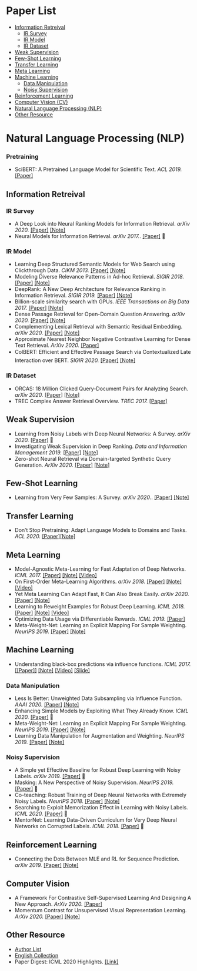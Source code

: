 # Paper List

- [Information Retreival](#information-retreival)
  - [IR Survey](#ir-survey)
  - [IR Model](#ir-model)
  - [IR Dataset](#ir-dataset)
- [Weak Supervision](#weak-supervision)
- [Few-Shot Learning](#few-shot-learning)
- [Transfer Learning](#transfer-learning)
- [Meta Learning](#meta-learning)
- [Machine Learning](#machine-learning)
  - [Data Manipulation](#data-manipulation)
  - [Noisy Supervision](#noisy-supervision)
- [Reinforcement Learning](#reinforcement-learning)
- [Computer Vision (CV)](#computer-vision)
- [Natural Language Processing (NLP)](#natural-language-processing)
- [Other Resource](#other-resource)

# Natural Language Processing (NLP)

### Pretraining

- SciBERT: A Pretrained Language Model for Scientific Text. *ACL 2019.* [[Paper]](https://arxiv.org/pdf/1903.10676.pdf)


## Information Retreival

### IR Survey

- A Deep Look into Neural Ranking Models for Information Retrieval. *arXiv 2020.* [[Paper]](https://arxiv.org/pdf/1903.06902.pdf) [[Note]](./PaperNote/2020_0911_0917.md)
- Neural Models for Information Retrieval. *arXiv 2017.*. [[Paper]](https://arxiv.org/pdf/1705.01509.pdf) 🤔

### IR Model

- Learning Deep Structured Semantic Models for Web Search using Clickthrough Data. *CIKM 2013.* [[Paper]](https://www.microsoft.com/en-us/research/wp-content/uploads/2016/02/cikm2013_DSSM_fullversion.pdf) [[Note]](./PaperNote/2020_0918_0924.md)
- Modeling Diverse Relevance Patterns in Ad-hoc Retrieval. *SIGIR 2018.* [[Paper]](https://arxiv.org/pdf/1805.05737.pdf) [[Note]](./PaperNote/2020_0918_0924.md)
- DeepRank: A New Deep Architecture for Relevance Ranking in Information Retrieval. *SIGIR 2019.* [[Paper]](https://arxiv.org/pdf/1710.05649.pdf) [[Note]](./PaperNote/2020_0918_0924.md)
- Billion-scale similarity search with GPUs. *IEEE Transactions on Big Data 2017.* [[Paper]](https://arxiv.org/pdf/1702.08734.pdf) [[Note]](./PaperNote/2020_0831_0906.md)
- Dense Passage Retrieval for Open-Domain Question Answering. *arXiv 2020.* [[Paper]](https://arxiv.org/pdf/2004.04906.pdf) [[Note]](./PaperNote/2020_0831_0906.md)
- Complementing Lexical Retrieval with Semantic Residual Embedding. *arXiv 2020.* [[Paper]](https://arxiv.org/pdf/2004.13969.pdf) [[Note]](./PaperNote/2020_0831_0906.md)
- Approximate Nearest Neighbor Negative Contrastive Learning for Dense Text Retrieval. *ArXiv 2020.* [[Paper]](https://arxiv.org/pdf/2007.00808.pdf)
- ColBERT: Efficient and Effective Passage Search via Contextualized Late Interaction over BERT. *SIGIR 2020.* [[Paper]](https://arxiv.org/pdf/2004.12832.pdf) [[Note]](./PaperNote/2020_1008_1015.md)

### IR Dataset

- ORCAS: 18 Million Clicked Query-Document Pairs for Analyzing Search. *arXiv 2020.*  [[Paper]](https://arxiv.org/pdf/2006.05324.pdf) [[Note]](./PaperNote/2020_0831_0906.md)
- TREC Complex Answer Retrieval Overview. *TREC 2017.* [[Paper]](https://trec.nist.gov/pubs/trec26/papers/Overview-CAR.pdf)


## Weak Supervision

- Learning from Noisy Labels with Deep Neural Networks: A Survey. *arXiv 2020.* [[Paper]](https://arxiv.org/pdf/2007.08199.pdf) 🤔
- Investigating Weak Supervision in Deep Ranking. *Data and Information Management 2019.* [[Paper]](https://content.sciendo.com/configurable/contentpage/journals$002fdim$002f3$002f3$002farticle-p155.xml) [[Note]](./PaperNote/2020_0911_0917.md)
- Zero-shot Neural Retrieval via Domain-targeted Synthetic Query Generation. *ArXiv 2020.* [[Paper]](https://arxiv.org/pdf/2004.14503.pdf) [[Note]](./PaperNote/2020_0925_0930.md)


## Few-Shot Learning

- Learning from Very Few Samples: A Survey. *arXiv 2020.*. [[Paper]](https://arxiv.org/pdf/2009.02653.pdf) [[Note]](./PaperNote/2020_0911_0917.md)

## Transfer Learning

- Don’t Stop Pretraining: Adapt Language Models to Domains and Tasks. *ACL 2020.* [[Paper]](https://www.aclweb.org/anthology/2020.acl-main.740.pdf)[[Note]](./PaperNote/2020_0918_0924.md)

## Meta Learning

- Model-Agnostic Meta-Learning for Fast Adaptation of Deep Networks. *ICML 2017.* [[Paper]](https://arxiv.org/pdf/1703.03400.pdf) [[Note]](./PaperNote/2020_0903_0910.md) [[Video]](https://www.bilibili.com/video/av46561029?p=40)
- On First-Order Meta-Learning Algorithms. *arXiv 2018.* [[Paper]](https://arxiv.org/pdf/1803.02999.pdf)  [[Note]](./PaperNote/2020_0903_0910.md) [[Video]](https://www.bilibili.com/video/av46561029?p=40)
- Yet Meta Learning Can Adapt Fast, It Can Also Break Easily. *arXiv 2020.* [[Paper]](https://arxiv.org/pdf/2009.01672.pdf) [[Note]](./PaperNote/2020_0903_0910.md)
- Learning to Reweight Examples for Robust Deep Learning. *ICML 2018.* [[Paper]](https://arxiv.org/pdf/1803.09050.pdf) [[Note]](./PaperNote/2020_0903_0910.md) [[Video]](https://vimeo.com/287808016)
- Optimizing Data Usage via Differentiable Rewards. *ICML 2019.* [[Paper]](https://arxiv.org/pdf/1911.10088.pdf)
- Meta-Weight-Net: Learning an Explicit Mapping For Sample Weighting. *NeurIPS 2019.* [[Paper]](https://arxiv.org/pdf/1902.07379.pdf) [[Note]](./PaperNote/2020_0903_0910.md)

## Machine Learning

- Understanding black-box predictions via influence functions. *ICML 2017.* [[[Paper]]](https://arxiv.org/pdf/1703.04730.pdf) [[Note]](./PaperNote/2020_0831_0906.md)  [[Video]](https://www.youtube.com/watch?v=0w9fLX_T6tY) [[Slide]](https://drive.google.com/file/d/1ZLY_9Wsk9MA0kXAoJDd6o1gbLvHhyPAn/view)


### Data Manipulation

- Less Is Better: Unweighted Data Subsampling via Influence Function. *AAAI 2020.* [[Paper]](https://arxiv.org/pdf/1912.01321.pdf) [[Note]](./PaperNote/2020_0903_0910.md)
- Enhancing Simple Models by Exploiting What They Already Know. *ICML 2020.* [[Paper]](https://proceedings.icml.cc/static/paper_files/icml/2020/126-Paper.pdf) 🤔
- Meta-Weight-Net: Learning an Explicit Mapping For Sample Weighting. *NeurIPS 2019.* [[Paper]](https://arxiv.org/pdf/1902.07379.pdf) [[Note]](./PaperNote/2020_0903_0910.md)
- Learning Data Manipulation for Augmentation and Weighting. *NeurIPS 2019.* [[Paper]](https://arxiv.org/pdf/1910.12795.pdf) [[Note]](./PaperNote/2020_0903_0910.md)



### Noisy Supervision

- A Simple yet Effective Baseline for Robust Deep Learning with Noisy Labels. *arXiv 2019.* [[Paper]](https://arxiv.org/pdf/1909.09338.pdf) 🤔
- Masking: A New Perspective of Noisy Supervision. *NeurIPS 2019.* [[Paper]](https://arxiv.org/pdf/1805.08193.pdf) 🤔
- Co-teaching: Robust Training of Deep Neural Networks with Extremely Noisy Labels. *NeurIPS 2018.* [[Paper]](https://papers.nips.cc/paper/8072-co-teaching-robust-training-of-deep-neural-networks-with-extremely-noisy-labels.pdf) [[Note]](./PaperNote/2020_0903_0910.md)
- Searching to Exploit Memorization Effect in Learning with Noisy Labels. *ICML 2020.* [[Paper]](https://arxiv.org/pdf/1911.02377.pdf) 🤔
- MentorNet: Learning Data-Driven Curriculum for Very Deep Neural Networks on Corrupted Labels. *ICML 2018.* [[Paper]](https://arxiv.org/pdf/1712.05055.pdf) 🤔


## Reinforcement Learning

- Connecting the Dots Between MLE and RL for Sequence Prediction. *arXiv 2019.* [[Paper]](https://arxiv.org/pdf/1811.09740.pdf) [[Note]](./PaperNote/2020_0903_0910.md)

## Computer Vision

- A Framework For Contrastive Self-Supervised Learning And Designing A New Approach. *ArXiv 2020.* [[Paper]](https://arxiv.org/pdf/2009.00104.pdf)
- Momentum Contrast for Unsupervised Visual Representation Learning. *ArXiv 2020.* [[Paper]](https://arxiv.org/pdf/1911.05722.pdf) [[Note]](./PaperNote/2020_0925_0930.md)

## Other Resource

- [Author List](./Author_List.md)
- [English Collection](./English_Collection.md)
- Paper Digest: ICML 2020 Highlights. [[Link]](https://www.paperdigest.org/2020/07/icml-2020-highlights/)

